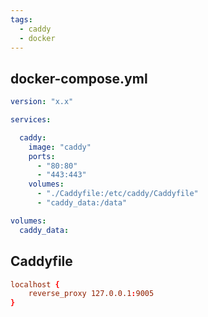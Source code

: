 ```yaml
---
tags:
  - caddy
  - docker
---
```


## docker-compose.yml
```yaml
version: "x.x"

services:

  caddy:
    image: "caddy"
    ports:
      - "80:80"
      - "443:443"
    volumes:
      - "./Caddyfile:/etc/caddy/Caddyfile"
      - "caddy_data:/data"

volumes:
  caddy_data:
```

## Caddyfile
```conf
localhost {
    reverse_proxy 127.0.0.1:9005
}
```